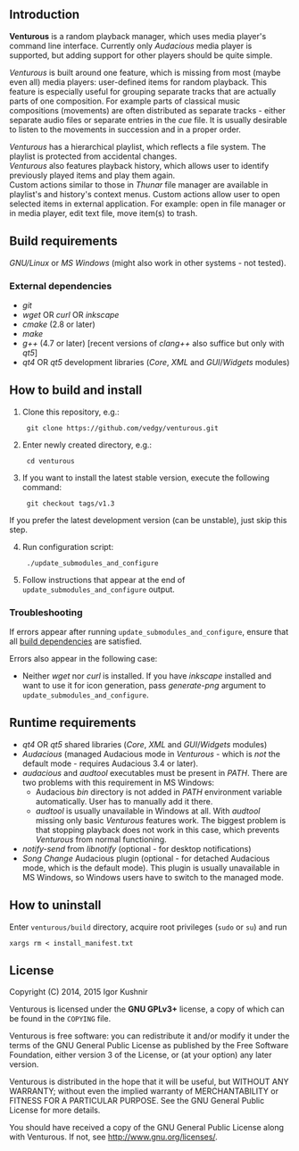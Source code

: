 ## Introduction

<b>Venturous</b> is a random playback manager, which uses media player's
command line interface.
Currently only *Audacious* media player is supported, but adding support for
other players should be quite simple.

*Venturous* is built around one feature, which is missing from most (maybe
even all) media players: user-defined items for random playback. This
feature is especially useful for grouping separate tracks that are
actually parts of one composition. For example parts of classical music
compositions (movements) are often distributed as separate tracks - either
separate audio files or separate entries in the *cue* file. It is
usually desirable to listen to the movements in succession
and in a proper order.

*Venturous* has a hierarchical playlist, which reflects a file system.
The playlist is protected from accidental changes.<br>
*Venturous* also features playback history, which allows user to identify
previously played items and play them again.<br>
Custom actions similar to those in *Thunar* file manager are available in
playlist's and history's context menus. Custom actions allow user to open
selected items in external application.
For example: open in file manager or in media player, edit text file,
move item(s) to trash.

## Build requirements

*GNU/Linux* or *MS Windows* (might also work in other systems - not tested).

### External dependencies
* *git*
* *wget* OR *curl* OR *inkscape*
* *cmake* (2.8 or later)
* *make*
* *g++* (4.7 or later) [recent versions of *clang++* also suffice but only with
    *qt5*]
* *qt4* OR *qt5* development libraries (*Core*, *XML* and *GUI*/*Widgets*
    modules)

## How to build and install

1. Clone this repository, e.g.:

        git clone https://github.com/vedgy/venturous.git

2. Enter newly created directory, e.g.:

        cd venturous

3. If you want to install the latest stable version, execute the following
command:

        git checkout tags/v1.3
If you prefer the latest development version (can be unstable), just skip this
step.

4. Run configuration script:

        ./update_submodules_and_configure

5. Follow instructions that appear at the end of
`update_submodules_and_configure` output.

### Troubleshooting
If errors appear after running `update_submodules_and_configure`, ensure
that all [build dependencies](#external-dependencies) are satisfied.

Errors also appear in the following case:
* Neither *wget* nor *curl* is installed. If you have *inkscape* installed and
want to use it for icon generation, pass *generate-png* argument to
`update_submodules_and_configure`.

## Runtime requirements
* <i>qt4</i> OR <i>qt5</i> shared libraries (<i>Core</i>, <i>XML</i>
    and <i>GUI</i>/<i>Widgets</i> modules)
* <i>Audacious</i> (managed Audacious mode in <i>Venturous</i> - which
    is <i>not</i> the default mode - requires Audacious 3.4 or later).
* <i>audacious</i> and <i>audtool</i> executables must be present in
    <i>PATH</i>. There are two problems with this requirement in MS Windows:
    * Audacious <i>bin</i> directory is not added in <i>PATH</i>
    environment variable automatically. User has to manually add it there.
    * <i>audtool</i> is usually unavailable in Windows at all.
    With <i>audtool</i> missing only basic <i>Venturous</i> features
    work. The biggest problem is that stopping playback does not work in
    this case, which prevents <i>Venturous</i> from normal functioning.
* <i>notify-send</i> from <i>libnotify</i> (optional - for desktop
    notifications)
* <i>Song Change</i> Audacious plugin (optional - for detached
    Audacious mode, which is the default mode). This plugin is usually
    unavailable in MS Windows, so Windows users have to switch to the
    managed mode.

## How to uninstall
Enter `venturous/build` directory, acquire root privileges (`sudo` or `su`)
and run

    xargs rm < install_manifest.txt

## License

Copyright (C) 2014, 2015 Igor Kushnir <igorkuo AT Google mail>

Venturous is licensed under the <b>GNU GPLv3+</b> license,
a copy of which can be found in the `COPYING` file.

Venturous is free software: you can redistribute it and/or
modify it under the terms of the GNU General Public License as published by
the Free Software Foundation, either version 3 of the License, or
(at your option) any later version.

Venturous is distributed in the hope that it will be useful,
but WITHOUT ANY WARRANTY; without even the implied warranty of
MERCHANTABILITY or FITNESS FOR A PARTICULAR PURPOSE.  See the
GNU General Public License for more details.

You should have received a copy of the GNU General Public License along with
Venturous.  If not, see <http://www.gnu.org/licenses/>.
